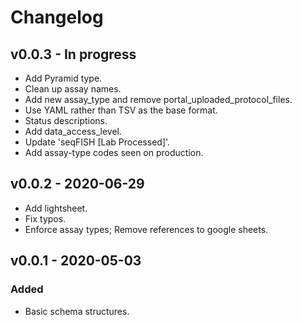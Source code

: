 # Changelog

## v0.0.3 - In progress
- Add Pyramid type.
- Clean up assay names.
- Add new assay_type and remove portal_uploaded_protocol_files.
- Use YAML rather than TSV as the base format.
- Status descriptions.
- Add data_access_level.
- Update 'seqFISH [Lab Processed]'.
- Add assay-type codes seen on production.

## v0.0.2 - 2020-06-29
- Add lightsheet.
- Fix typos.
- Enforce assay types; Remove references to google sheets.

## v0.0.1 - 2020-05-03
### Added
- Basic schema structures.
